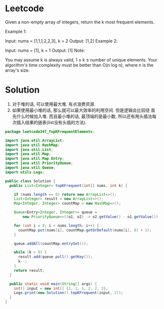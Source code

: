 # Leetcode

Given a non-empty array of integers, return the k most frequent elements.

Example 1:

Input: nums = [1,1,1,2,2,3], k = 2
Output: [1,2]
Example 2:

Input: nums = [1], k = 1
Output: [1]
Note:

You may assume k is always valid, 1 ≤ k ≤ number of unique elements.
Your algorithm's time complexity must be better than O(n log n), where n is the array's size.

# Solution

1. 对于堆的话, 可以使用最大堆. 有点浪费资源.
2. 如果使用最小堆的话, 那么就可以最大效率的利用空间. 但是逻辑会比较绕
首先什么时候加入堆. 而且最小堆的话, 最顶端的是最小数, 所以还有用头插法每次插入结果的链表(list没有头插的方法).

```java
package leetcode347_TopKFrequentElements;

import java.util.ArrayList;
import java.util.HashMap;
import java.util.List;
import java.util.Map;
import java.util.Map.Entry;
import java.util.PriorityQueue;
import java.util.Queue;
import utils.Logs;

public class Solution {
  public List<Integer> topKFrequent(int[] nums, int k) {

    if (nums.length == 0) return new ArrayList<>();
    List<Integer> result = new ArrayList<>();
    Map<Integer, Integer> countMap = new HashMap<>();

    Queue<Entry<Integer, Integer>> queue =
        new PriorityQueue<>((o1, o2) -> o2.getValue() - o1.getValue());

    for (int i = 0; i < nums.length; i++) {
      countMap.put(nums[i], countMap.getOrDefault(nums[i], 0) + 1);
    }

    queue.addAll(countMap.entrySet());

    while (k > 0) {
      result.add(queue.poll().getKey());
      k--;
    }
    return result;
  }

  public static void main(String[] args) {
    int[] input = new int[] {1, 1, 1, 2, 2, 3};
    Logs.print(new Solution().topKFrequent(input, 2));
  }
}

```
